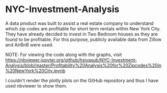 # NYC-Investment-Analysis
A data product was built to assist a real estate company to understand which zip codes are profitable for short term rentals within New York City. They have already decided to invest in Two Bedroom houses as they are found to be profitable. For this purpose, publicly available data from Zillow and AirBnB were used.


NOTE: For viewing the code along with the graphs, visit https://nbviewer.jupyter.org/github/hsivasub/NYC-Investment-Analysis/blob/master/Profitability%20Analysis%20for%20Zipcodes%20in%20NewYork%20City.ipynb

I couldn't render the plotly plots on the GitHub repository and thus I have used nbviewer to show them.

